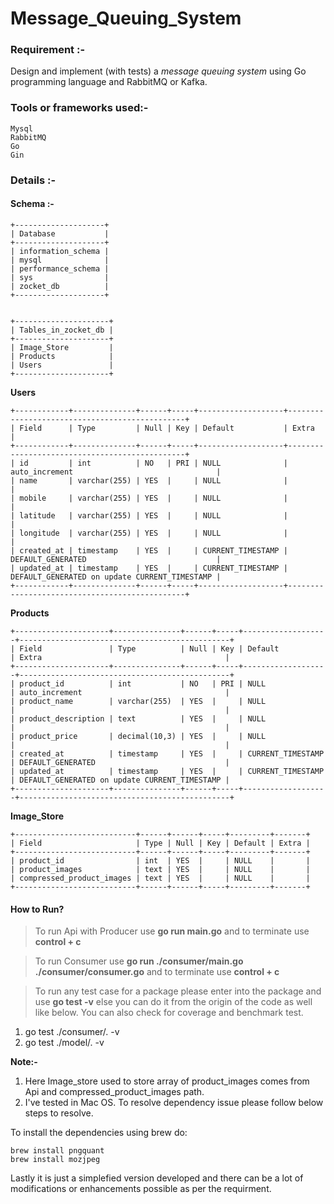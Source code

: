 # Message_Queuing_System

### Requirement :- 
Design and implement (with tests) a _message queuing system_ using Go programming
language and RabbitMQ or Kafka.

### Tools or frameworks used:-

    Mysql
    RabbitMQ
    Go
    Gin

### Details :- 

#### Schema :- 
```mysql
+--------------------+
| Database           |
+--------------------+
| information_schema |
| mysql              |
| performance_schema |
| sys                |
| zocket_db          |
+--------------------+


+---------------------+
| Tables_in_zocket_db |
+---------------------+
| Image_Store         |
| Products            |
| Users               |
+---------------------+
```

**Users**
```mysql
+------------+--------------+------+-----+-------------------+-----------------------------------------------+
| Field      | Type         | Null | Key | Default           | Extra                                         |
+------------+--------------+------+-----+-------------------+-----------------------------------------------+
| id         | int          | NO   | PRI | NULL              | auto_increment                                |
| name       | varchar(255) | YES  |     | NULL              |                                               |
| mobile     | varchar(255) | YES  |     | NULL              |                                               |
| latitude   | varchar(255) | YES  |     | NULL              |                                               |
| longitude  | varchar(255) | YES  |     | NULL              |                                               |
| created_at | timestamp    | YES  |     | CURRENT_TIMESTAMP | DEFAULT_GENERATED                             |
| updated_at | timestamp    | YES  |     | CURRENT_TIMESTAMP | DEFAULT_GENERATED on update CURRENT_TIMESTAMP |
+------------+--------------+------+-----+-------------------+-----------------------------------------------+
```

**Products**
```mysql
+---------------------+---------------+------+-----+-------------------+-----------------------------------------------+
| Field               | Type          | Null | Key | Default           | Extra                                         |
+---------------------+---------------+------+-----+-------------------+-----------------------------------------------+
| product_id          | int           | NO   | PRI | NULL              | auto_increment                                |
| product_name        | varchar(255)  | YES  |     | NULL              |                                               |
| product_description | text          | YES  |     | NULL              |                                               |
| product_price       | decimal(10,3) | YES  |     | NULL              |                                               |
| created_at          | timestamp     | YES  |     | CURRENT_TIMESTAMP | DEFAULT_GENERATED                             |
| updated_at          | timestamp     | YES  |     | CURRENT_TIMESTAMP | DEFAULT_GENERATED on update CURRENT_TIMESTAMP |
+---------------------+---------------+------+-----+-------------------+-----------------------------------------------+
```

**Image_Store**
```Mysql
+---------------------------+------+------+-----+---------+-------+
| Field                     | Type | Null | Key | Default | Extra |
+---------------------------+------+------+-----+---------+-------+
| product_id                | int  | YES  |     | NULL    |       |
| product_images            | text | YES  |     | NULL    |       |
| compressed_product_images | text | YES  |     | NULL    |       |
+---------------------------+------+------+-----+---------+-------+
```

#### How to Run?

>To run Api with Producer use  **go run main.go** and to terminate use **control + c**

>To run Consumer use **go run ./consumer/main.go ./consumer/consumer.go** and to terminate use **control + c**

>To run any test case for a package please enter into the package and use **go test -v** else you can do it from the origin of the code as well like below. You can also check for coverage and benchmark test. 
  1. go test ./consumer/. -v
  2. go test ./model/. -v 


**Note:-** 
1. Here Image_store used to store array of product_images comes from Api and compressed_product_images path.
2. I've tested in Mac OS. To resolve dependency issue please follow below steps to resolve.

  To install the dependencies using brew do:
  
    brew install pngquant
    brew install mozjpeg

Lastly it is just a simplefied version developed and there can be a lot of modifications or enhancements possible as per the requirment.